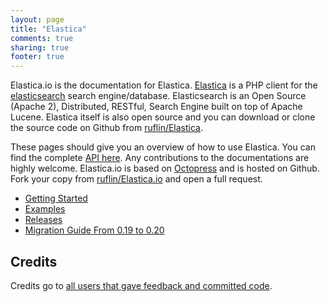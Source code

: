 ```yaml
---
layout: page
title: "Elastica"
comments: true
sharing: true
footer: true
---
```


Elastica.io is the documentation for Elastica. [Elastica](http://github.com/ruflin/Elastica) is a PHP client for the [elasticsearch](http://elasticsearch.org) search engine/database. Elasticsearch is an Open Source (Apache 2), Distributed, RESTful, Search Engine built on top of Apache Lucene. Elastica itself is also open source and you can download or clone the source code on Github from [ruflin/Elastica](http://github.com/ruflin/Elastica).

These pages should give you an overview of how to use Elastica. You can find the complete [API here](api/index.html). Any contributions to the documentations are highly welcome. Elastica.io is based on [Octopress](http://octopress.org/) and is hosted on Github. Fork your copy from [ruflin/Elastica.io](https://github.com/ruflin/Elastica.io) and open a full request.

* [Getting Started](/getting-started/)
* [Examples](/examples/)
* [Releases](/releases/)
* [Migration Guide From  0.19 to 0.20](/release/v0.20.5.0)


Credits
-------
Credits go to <a href="https://github.com/ruflin/Elastica/network/members">all users that gave feedback and committed code</a>.
